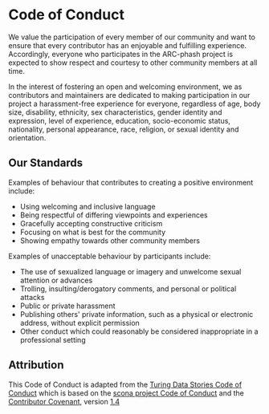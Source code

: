 # Code of Conduct

We value the participation of every member of our community and want to ensure
that every contributor has an enjoyable and fulfilling experience. Accordingly,
everyone who participates in the ARC-phash project is expected to show respect and  courtesy to other community members at all time.

In the interest of fostering an open and welcoming environment, we as
contributors and maintainers are dedicated to making participation in our project
a harassment-free experience for everyone, regardless of age, body
size, disability, ethnicity, sex characteristics, gender identity and expression,
level of experience, education, socio-economic status, nationality, personal
appearance, race, religion, or sexual identity and orientation.

## Our Standards

Examples of behaviour that contributes to creating a positive environment
include:

- Using welcoming and inclusive language
- Being respectful of differing viewpoints and experiences
- Gracefully accepting constructive criticism
- Focusing on what is best for the community
- Showing empathy towards other community members

Examples of unacceptable behaviour by participants include:

- The use of sexualized language or imagery and unwelcome sexual attention or
 advances
- Trolling, insulting/derogatory comments, and personal or political attacks
- Public or private harassment
- Publishing others' private information, such as a physical or electronic
 address, without explicit permission
- Other conduct which could reasonably be considered inappropriate in a
 professional setting

<!--
Modify the following sections to the needs of your project.

## Our Responsibilities

## Enforcement
-->

## Attribution

This Code of Conduct is adapted from the [Turing Data Stories Code of Conduct](https://github.com/alan-turing-institute/TuringDataStories/blob/main/CODE_OF_CONDUCT.md) which is based on the [scona project Code of Conduct](https://github.com/WhitakerLab/scona/blob/master/CODE_OF_CONDUCT.md)
and the [Contributor Covenant](https://www.contributor-covenant.org), version [1.4](https://www.contributor-covenant.org/version/1/4/code-of-conduct.html)
